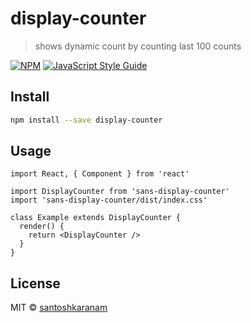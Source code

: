 # display-counter

> shows dynamic count by counting last 100 counts

[![NPM](https://img.shields.io/npm/v/sans-display-counter.svg)](https://www.npmjs.com/package/sans-display-counter) [![JavaScript Style Guide](https://img.shields.io/badge/code_style-standard-brightgreen.svg)](https://standardjs.com)

## Install

```bash
npm install --save display-counter
```

## Usage

```tsx
import React, { Component } from 'react'

import DisplayCounter from 'sans-display-counter'
import 'sans-display-counter/dist/index.css'

class Example extends DisplayCounter {
  render() {
    return <DisplayCounter />
  }
}
```

## License

MIT © [santoshkaranam](https://github.com/santoshkaranam)
